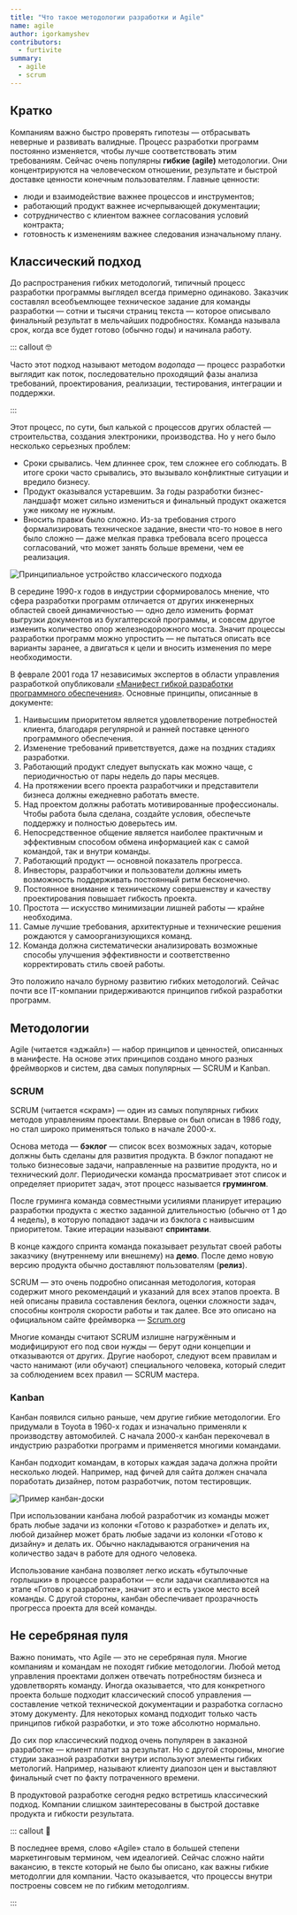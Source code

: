 ```yaml
---
title: "Что такое методологии разработки и Agile"
name: agile
author: igorkamyshev
contributors:
  - furtivite
summary:
  - agile
  - scrum
---
```


## Кратко

Компаниям важно быстро проверять гипотезы — отбрасывать неверные и развивать валидные. Процесс разработки программ постоянно изменяется, чтобы лучше соответствовать этим требованиям. Сейчас очень популярны __гибкие (agile)__ методологии. Они концентрируются на человеческом отношении, результате и быстрой доставке ценности конечным пользователям. Главные ценности:

- люди и взаимодействие важнее процессов и инструментов;
- работающий продукт важнее исчерпывающей документации;
- сотрудничество с клиентом важнее согласования условий контракта;
- готовность к изменениям важнее следования изначальному плану.

## Классический подход

До распространения гибких методологий, типичный процесс разработки программы выглядел всегда примерно одинаково. Заказчик составлял всеобъемлющее техническое задание для команды разработки — сотни и тысячи страниц текста — которое описывало финальный результат в мельчайших подробностях. Команда называла срок, когда все будет готово (обычно годы) и начинала работу.

::: callout 🤓

Часто этот подход называют методом _водопада_ — процесс разработки выглядит как поток, последовательно проходящий фазы анализа требований, проектирования, реализации, тестирования, интеграции и поддержки.

:::

Этот процесс, по сути, был калькой с процессов других областей — строительства, создания электроники, производства. Но у него было несколько серьезных проблем:

- Сроки срывались. Чем длиннее срок, тем сложнее его соблюдать. В итоге сроки часто срывались, это вызывало конфликтные ситуации и вредило бизнесу.
- Продукт оказывался устаревшим. За годы разработки бизнес-ландшафт может сильно измениться и финальный продукт окажется уже никому не нужным.
- Вносить правки было сложно. Из-за требования строго формализировать техническое задание, внести что-то новое в него было сложно — даже мелкая правка требовала всего процесса согласований, что может занять больше времени, чем ее реализация.

![Принципиальное устройство классического подхода](images/waterfall.png)

В середине 1990-х годов в индустрии сформировалось мнение, что сфера разработки программ отличается от других инженерных областей своей динамичностью — одно дело изменить формат выгрузки документов из бухгалтерской программы, и совсем другое изменить количество опор железнодорожного моста. Значит процессы разработки программ можно упростить — не пытаться описать все варианты заранее, а двигаться к цели и вносить изменения по мере необходимости.

В феврале 2001 года 17 независимых экспертов в области управления разработкой опубликовали [«Манифест гибкой разработки программного обеспечения»](https://agilemanifesto.org/iso/ru/manifesto.html). Основные принципы, описанные в документе:

1. Наивысшим приоритетом является удовлетворение потребностей клиента, благодаря регулярной и ранней поставке ценного программного обеспечения.
2. Изменение требований приветствуется, даже на поздних стадиях разработки.
3. Работающий продукт следует выпускать как можно чаще, с периодичностью от пары недель до пары месяцев.
4. На протяжении всего проекта разработчики и представители бизнеса должны ежедневно работать вместе.
5. Над проектом должны работать мотивированные профессионалы. Чтобы работа была сделана, создайте условия, обеспечьте поддержку и полностью доверьтесь им.
6. Непосредственное общение является наиболее практичным и эффективным способом обмена информацией как с самой командой, так и внутри команды.
7. Работающий продукт — основной показатель прогресса.
8. Инвесторы, разработчики и пользователи должны иметь возможность поддерживать постоянный ритм бесконечно.
9. Постоянное внимание к техническому совершенству и качеству проектирования повышает гибкость проекта.
10. Простота — искусство минимизации лишней работы — крайне необходима.
11. Самые лучшие требования, архитектурные и технические решения рождаются у самоорганизующихся команд.
12. Команда должна систематически анализировать возможные способы улучшения эффективности и соответственно корректировать стиль своей работы.

Это положило начало бурному развитию гибких методологий. Сейчас почти все IT-компании придерживаются принципов гибкой разработки программ.

## Методологии

Agile (читается «эджайл») — набор принципов и ценностей, описанных в манифесте. На основе этих принципов создано много разных фреймворков и систем, два самых популярных — SCRUM и Kanban.

### SCRUM

SCRUM (читается «скрам») — один из самых популярных гибких методов управлениям проектами. Впервые он был описан в 1986 году, но стал широко применяться только в начале 2000-х.

Основа метода — __бэклог__ — список всех возможных задач, которые должны быть сделаны для развития продукта. В бэклог попадают не только бизнесовые задачи, направленные на развитие продукта, но и технический долг. Периодически команда просматривает этот список и определяет приоритет задач, этот процесс называется __грумингом__.

После груминга команда совместными усилиями планирует итерацию разработки продукта с жестко заданной длительностью (обычно от 1 до 4 недель), в которую попадают задачи из бэклога с наивысшим приоритетом. Такие итерации называют __спринтами__.

В конце каждого спринта команда показывает результат своей работы заказчику (внутреннему или внешнему) на __демо__. После демо новую версию продукта обычно доставляют пользователям (__релиз__).

SCRUM — это очень подробно описанная методология, которая содержит много рекомендаций и указаний для всех этапов проекта. В ней описаны правила составления беклога, оценки сложности задач, способны контроля скорости работы и так далее. Все это описано на официальном сайте фреймворка — [Scrum.org](https://www.scrum.org/)

Многие команды считают SCRUM излишне нагружённым и модифицируют его под свои нужды — берут одни концепции и отказываются от других. Другие наоборот, следуют всем правилам и часто нанимают (или обучают) специального человека, который следит за соблюдением всех правил — SCRUM мастера.

### Kanban

Канбан появился сильно раньше, чем другие гибкие методологии. Его придумали в Toyota в 1960-х годах и изначально применяли к производству автомобилей. С начала 2000-х канбан перекочевал в индустрию разработки программ и применяется многими командами.

Канбан подходит командам, в которых каждая задача должна пройти несколько людей. Например, над фичей для сайта должен сначала поработать дизайнер, потом разработчик, потом тестировщик.

![Пример канбан-доски](images/kanban.png)

При использовании канбана любой разработчик из команды может брать любые задачи из колонки «Готово к разработке» и делать их, любой дизайнер может брать любые задачи из колонки «Готово к дизайну» и делать их. Обычно накладываются ограничения на количество задач в работе для одного человека.

Использование канбана позволяет легко искать «бутылочные горлышки» в процессе разработки — если задачи скапливаются на этапе «Готово к разработке», значит это и есть узкое место всей команды. С другой стороны, канбан обеспечивает прозрачность прогресса проекта для всей команды.

## Не серебряная пуля

Важно понимать, что Agile — это не серебряная пуля. Многие компаниям и командам не походят гибкие методологии. Любой метод управления проектами должен отвечать потребностям бизнеса и удовлетворять команду. Иногда оказывается, что для конкретного проекта больше подходит классический способ управления — составление четкой технической документации и разработка согласно этому документу. Для некоторых команд подходит только часть принципов гибкой разработки, и это тоже абсолютно нормально.

До сих пор классический подход очень популярен в заказной разработке — клиент платит за результат. Но с другой стороны, многие студии заказной разработки внутри используют элементы гибких метологий. Например, называют клиенту диапозон цен и выставляют финальный счет по факту потраченного времени.

В продуктовой разработке сегодня редко встретишь классический подход. Компании слишком заинтересованы в быстрой доставке продукта и гибкости результата.

::: callout 🤣

В последнее время, слово «Agile» стало в большей степени маркетинговым термином, чем идеалогией. Сейчас сложно найти вакансию, в тексте который не было бы описано, как важны гибкие методолгии для компании. Часто оказывается, что процессы внутри построены совсем не по гибким методолгиям.

:::

